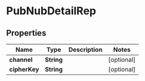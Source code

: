 

# PubNubDetailRep


## Properties

Name | Type | Description | Notes
------------ | ------------- | ------------- | -------------
**channel** | **String** |  |  [optional]
**cipherKey** | **String** |  |  [optional]



